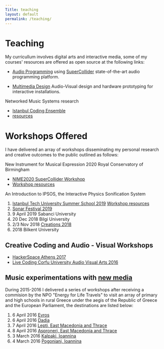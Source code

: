 ```yaml
---
Title: teaching
layout: default
permalink: /teaching/
---
```


# Teaching
My curricullum involves digital arts and interactive media, some of my courses' resources are offered as open source at the following links:

- [Audio Programming](https://github.com/KonVas/SuperMiam) using [SuperCollider](https://supercollider.github.io) state-of-the-art audio programming platform.

- [Multimedia Design](https://github.com/KonVas/Multimedia-Design-MYE-MYL) Audio-Visual design and hardware prototyping for interactive installations.

Networked Music Systems research
- [Istanbul Coding Ensemble](https://konvas.github.io/ice/)
- [resources](https://github.com/KonVas/Istanbul-Coding-Ensemble)

# Workshops Offered
I have delivered an array of workshops disseminating my personal research and creative outcomes to the public outlined as follows:

New Instrument for Musical Expression 2020 Royal Conservatory of Birmingham
- [NIME2020 SuperCollider Workshop](https://nime2020.bcu.ac.uk/supercollidernime2020/)
- [Workshop resources](https://github.com/KonVas/SC-NIME2020)

An Introduction to IPSOS, the Interactive Physics Sonification System
1. [Istanbul Tech University Summer School 2019](https://liseyazokulu.itu.edu.tr/program/ogretim-kadrosu/konstantinos-vasilakos)
   [Workshop resources](https://github.com/KonVas/ITUSummerSchool2019)   
2. [Sonar Festival 2019](https://sonaristanbul.com/tr/2019/Sanatçılar/mini-lecture-sonifying-dark-matter-by-konstantinos-vasilakos)
3. 9 April 2019 Sabanci University
4. 20 Dec 2018 Bilgi University
5. 2/3 Nov 2018 [Creations 2018](http://creations2018.ea.gr/workshops-for-teachers/#1539361903687-94a3efe3-4865)
6. 2018 Bilkent University 

## Creative Coding and Audio - Visual Workshops
- [HackerSpace Athens 2017](https://github.com/KonVas/creative-coding)
- [Live Coding Corfu University Audio Visual Arts 2016](https://github.com/KonVas/Ionio-liveCode-workshop)

## Music experimentations with [new media](https://energyforlife.gr/2016/en/collaborators/power-of-people-pop-en/#.X5kogb1R3OQ)
During 2015-2016 I delivered a series of workshops after receiving a commision by the NPO "Energy for Life Travels" to visit an array of primary and high schools in rural Greece under the aegis of the Republic of Greece and the European Parliament, the destinations are listed below:

1. 6 April 2016 [Evros](https://energyforlife.gr/2016/en/music-experimentations-with-new-media-6/#.X5kolb1R3OQ)
2. 6 April 2016 [Dadia](https://energyforlife.gr/2016/en/music-experimentations-with-new-media-6/#.X5ksFb1R3OQ)
2. 7 April 2016 [Lepti, East Macedonia and Thrace](https://energyforlife.gr/2016/en/music-experimentations-with-new-media-5/#.X5kokr1R3OQ)
3. 8 April 2016 [Asproneri, East Macedonia and Thrace](https://energyforlife.gr/2016/en/music-experimentations-with-new-media-5/#.X5kokr1R3OQ)
4. 3 March 2016 [Kalpaki, Ioannina](https://energyforlife.gr/2016/en/music-experimentations-with-new-media-7/#.X5kol71R3OQ)
5. 4 March 2016 [Pogoniani, Ioannina](https://energyforlife.gr/2016/en/music-experimentations-with-new-media-9/#.X5kol71R3OQ)
